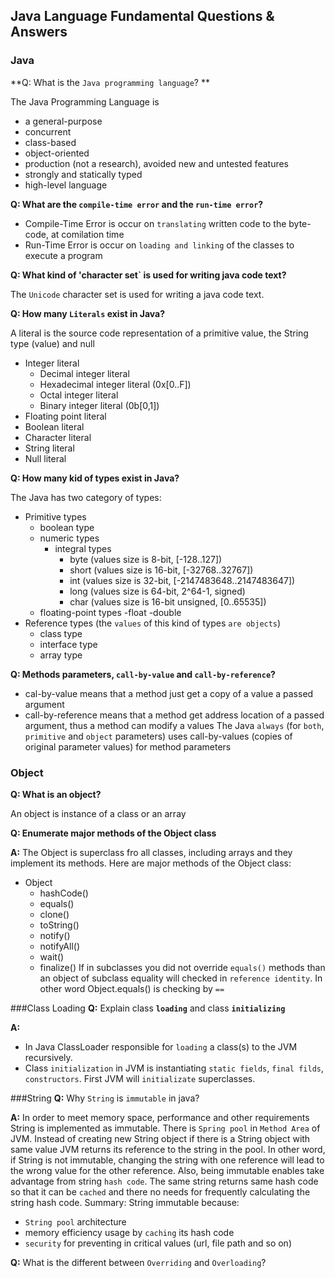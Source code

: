 Java Language Fundamental Questions & Answers
---

### Java

**Q: What is the `Java programming language`? **

The Java Programming Language is

- a general-purpose
- concurrent
- class-based
- object-oriented
- production (not a research), avoided new and untested features
- strongly and statically typed
- high-level
  language

**Q: What are the `compile-time error` and the `run-time error`?**

- Compile-Time Error is occur on `translating` written code to the byte-code, at comilation time
- Run-Time Error is occur on `loading and linking` of the classes to execute a program

**Q: What kind of 'character set` is used for writing java code text?**

The `Unicode` character set is used for writing a java code text.

**Q: How many `Literals` exist in Java?**

A literal is the source code representation of a primitive value, the String type (value) and null

- Integer literal
    - Decimal integer literal
    - Hexadecimal integer literal (0x[0..F])
    - Octal integer literal
    - Binary integer literal (0b[0,1])
- Floating point literal
- Boolean literal
- Character literal
- String literal
- Null literal

**Q: How many kid of types exist in Java?**

The Java has two category of types:

- Primitive types
    - boolean type
    - numeric types
        - integral types
            - byte (values size is 8-bit, [-128..127])
            - short (values size is 16-bit, [-32768..32767])
            - int (values size is 32-bit, [-2147483648..2147483647])
            - long (values size is 64-bit, 2^64-1, signed)
            - char (values size is 16-bit unsigned, [0..65535])
    - floating-point types
      -float
      -double
- Reference types (the `values` of this kind of types `are objects`)
    - class type
    - interface type
    - array type

**Q: Methods parameters, `call-by-value` and `call-by-reference`?**

- cal-by-value means that a method just get a copy of a value a passed argument
- call-by-reference means that a method get address location of a passed argument, thus a method can modify a values
  The Java `always` (for `both`, `primitive` and `object` parameters) uses call-by-values (copies of original parameter
  values) for method parameters

### Object

**Q: What is an object?**

An object is instance of a class or an array

**Q: Enumerate major methods of the Object class**

**A:** The Object is superclass fro all classes, including arrays and they implement its methods.
Here are major methods of the Object class:

- Object
    - hashCode()
    - equals()
    - clone()
    - toString()
    - notify()
    - notifyAll()
    - wait()
    - finalize()
      If in subclasses you did not override `equals()` methods than an object of subclass equality will checked
      in `reference identity`.
      In other word Object.equals() is checking by `==`

###Class Loading
**Q:** Explain class **`loading`** and class **`initializing`**

**A:**

- In Java ClassLoader responsible for `loading` a class(s) to the JVM recursively.
- Class `initialization` in JVM is instantiating `static fields`, `final filds`, `constructors`.
  First JVM will `initializate` superclasses.

###String
**Q:** Why `String` is `immutable` in java?

**A:** In order to meet memory space, performance and other requirements String is implemented as immutable.
There is `Spring pool` in `Method Area` of JVM. Instead of creating new String object if there is a String object with
same value
JVM returns its reference to the string in the pool.
In other word, if String is not immutable, changing the string with one reference will lead
to the wrong value for the other reference.
Also, being immutable enables take advantage from string `hash code`. The same string returns same hash code
so that it can be `cached` and there no needs for frequently calculating the string hash code.
Summary: String immutable because:

- `String pool` architecture
- memory efficiency usage by `caching` its hash code
- `security` for preventing in critical values (url, file path and so on)

**Q:** What is the different between `Overriding` and `Overloading`?
